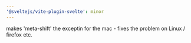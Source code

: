 ```yaml
---
'@sveltejs/vite-plugin-svelte': minor
---
```


makes 'meta-shift' the exceptin for the mac - fixes the problem on Linux / firefox etc.
